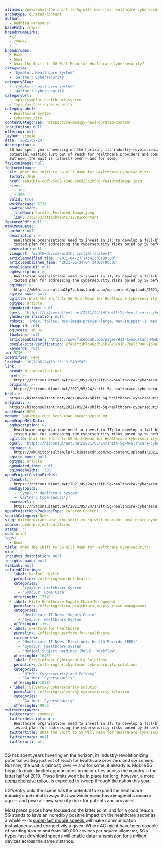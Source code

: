 ```yaml
---
aliases: /news/what-the-shift-to-5g-will-mean-for-healthcare-cybersecurity
archetype: curated-content
author:
  - Radhika Narayanan
basePath: /news/
breadcrumbLinks:
  - /
  - /news/
  - ''
breadcrumbs:
  - Home
  - News
  - What the Shift to 5G Will Mean for Healthcare Cybersecurity?
categories:
  - 'Symplur: Healthcare System'
  - 'Gartner: Cybersecurity'
categorySlug:
  - 'symplur: healthcare system'
  - 'gartner: cybersecurity'
categoryUrl:
  - topic/symplur-healthcare-system
  - topic/gartner-cybersecurity
categoryLabel:
  - Healthcare System
  - Cybersecurity
contentCategories: netspective-medigy-news-curated-content
institution: null
offering: null
layOut: single
date: '2021-05-24'
description: >-
  5G has spent years hovering on the horizon, its industry-revolutionizing
  potential waiting just out of reach for healthcare providers and consumers.
  But now, the wait is (almost) over — and for some, 
favIconImage: null
featuredImage:
  alt: What the Shift to 5G Will Mean for Healthcare Cybersecurity?
  format: JPEG
  href: aab160fa-c0dd-5c85-8348-368825b205d8-featuredImage.jpeg
  size:
    - 300
    - 300
  valid: true
  workPackage: 5736
  wpAttachment:
    fileName: Curated_Featured_Image.jpeg
    link: /api/v3/attachments/12782/content
featuredPdf: null
htmlMetaData:
  author: null
  description: >-
    Healthcare organizations need to invest in IT; to develop a full-blown,
    tested plan for addressing the cybersecurity risks posed by 5G before
  generator: null
  viewport: 'width=device-width, initial-scale=1'
  articlemodified_time: '2021-04-27T14:42:56+00:00'
  articlepublished_time: '2021-05-24T04:34:00+00:00'
  msvalidate.01: null
  ogdescription: >-
    Healthcare organizations need to invest in IT; to develop a full-blown,
    tested plan for addressing the cybersecurity risks posed by 5G before
  ogimage: >-
    https://mk0hitconsultan2lp7c.kinstacdn.com/wp-content/uploads/2021/04/Matthew-Doyle-headshot-.jpeg
  ogsite_name: null
  ogtitle: What the Shift to 5G Will Mean for Healthcare Cybersecurity
  ogtype: article
  ogupdated_time: null
  ogurl: 'https://hitconsultant.net/2021/05/24/shift-5g-healthcare-cybersecurity/'
  yandex-verification: null
  robots: 'index, follow, max-image-preview:large, max-snippet:-1, max-video-preview:-1'
  fbapp_id: null
  oglocale: en_US
  fbadmins: null
  articlepublisher: 'https://www.facebook.com/pages/HIT-Consultant-Media/302199219847409'
  google-site-verification: ZfA9TYzJhTo4Qq5hZKk2GVBYHj0-7Bu73PO0P5jbDaI
  keywords: null
id: 5736
identifier: News
lastMod: '2021-05-24T13:25:13.548258Z'
link:
  brand: hitconsultant.net
  href: >-
    https://hitconsultant.net/2021/05/24/shift-5g-healthcare-cybersecurity/#.YKuYU6hKhPY
  original: >-
    https://hitconsultant.net/2021/05/24/shift-5g-healthcare-cybersecurity/#.YKuYU6hKhPY
href: >-
  https://hitconsultant.net/2021/05/24/shift-5g-healthcare-cybersecurity/#.YKuYU6hKhPY
original: >-
  https://hitconsultant.net/2021/05/24/shift-5g-healthcare-cybersecurity/#.YKuYU6hKhPY
mastHead: NEWS
mdName: aab160fa-c0dd-5c85-8348-368825b205d8.md
openGraphMetaData:
  ogdescription: >-
    Healthcare organizations need to invest in IT; to develop a full-blown,
    tested plan for addressing the cybersecurity risks posed by 5G before
  ogtitle: What the Shift to 5G Will Mean for Healthcare Cybersecurity
  ogurl: 'https://hitconsultant.net/2021/05/24/shift-5g-healthcare-cybersecurity/'
  ogimage: >-
    https://mk0hitconsultan2lp7c.kinstacdn.com/wp-content/uploads/2021/04/Matthew-Doyle-headshot-.jpeg
  ogsite_name: null
  ogtype: article
  ogupdated_time: null
  ogimageheight: '300'
openProjectCustomFields:
  cleanUrl: >-
    https://hitconsultant.net/2021/05/24/shift-5g-healthcare-cybersecurity/#.YKuYU6hKhPY
  medigyTopics:
    - 'Symplur: Healthcare System'
    - 'Gartner: Cybersecurity'
  sourceUrl: >-
    https://hitconsultant.net/2021/05/24/shift-5g-healthcare-cybersecurity/#.YKuYU6hKhPY
openProjectWorkPackageType: Curated Content
searchCategory: News
slug: hitconsultant-what-the-shift-to-5g-will-mean-for-healthcare-cybersecurity
source: open-project-curations
status: ''
sub: brief
tags:
  - News
title: What the Shift to 5G Will Mean for Healthcare Cybersecurity?
via: ' '
insights_description: null
insights_name: null
viaLink: null
relatedOfferings:
  - label: Maribel Health
    permalink: /offering/maribel-health
    categories:
      - 'Symplur: Healthcare System'
      - 'Symplur: Home Care'
    offeringId: 17342
  - label: Elite Healthcare Supply Chain Management
    permalink: /offering/elite-healthcare-supply-chain-management
    categories:
      - 'Healthcare IT News: Supply Chain'
      - 'Symplur: Healthcare System'
    offeringId: 17029
  - label: uPerform for healthcare
    permalink: /offering/uperform-for-healthcare
    categories:
      - 'Healthcare IT News: Electronic Health Records (EHR)'
      - 'Symplur: Healthcare System'
      - 'Medical Subject Headings (MeSH): Workflow'
    offeringId: 16456
  - label: Briskinfosec Cybersecurity Solutions
    permalink: /offering/briskinfosec-cybersecurity-solutions
    categories:
      - 'HIMSS: Cybersecurity and Privacy'
      - 'Gartner: Cybersecurity'
    offeringId: 10786
  - label: SilverSky Cybersecurity Solution
    permalink: /offering/silversky-cybersecurity-solution
    categories:
      - 'Gartner: Cybersecurity'
    offeringId: 9956
twitterMetaData:
  twittercard: summary
  twitterdescription: >-
    Healthcare organizations need to invest in IT; to develop a full-blown,
    tested plan for addressing the cybersecurity risks posed by 5G before
  twittertitle: What the Shift to 5G Will Mean for Healthcare Cybersecurity
  twitterimage: null
  twitterurl: null
---
```

<p>5G has spent years hovering on the horizon, its industry-revolutionizing potential waiting just out of reach for healthcare providers and consumers. But now, the wait is (almost) over — and for some, it already is. Mobile 5G began to make limited appearances in major cities across the country in the latter half of 2019. Those limits won’t be in place for long; however, a more <a href="https://www.digitaltrends.com/mobile/what-is-5g/">comprehensive rollout</a> is expected to sweep through the nation this year.&nbsp;</p><p>5G’s entry onto the scene has the potential to expand the healthcare industry’s potential in ways that we would never have imagined a decade ago — and pose all-new security risks for patients and providers.&nbsp;</p><p>Most press pieces have focused on the latter point, and for a good reason. 5G stands to have an incredibly positive impact on the healthcare sector as a whole — its <a href="https://www.digitaltrends.com/computing/fixed-wireless-5g/">super-fast mobile speeds </a>will make communication instantaneous and connectivity a given. Where 4G might have been capable of sending data to and from 100,000 devices per square kilometer, 5G’s hyper-fast download speeds <a href="https://www.forbes.com/sites/forbestechcouncil/2019/11/18/the-5g-iot-revolution-is-coming-heres-what-to-expect/#34cdcd106abf">will enable data transmission </a>for a <i>million</i> devices across the same distance.&nbsp;<br>&nbsp;</p>